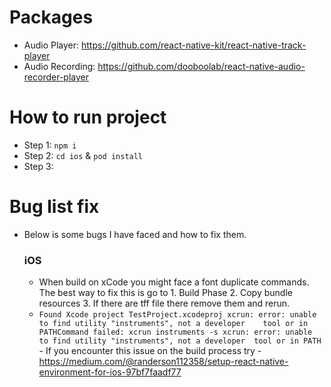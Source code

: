 # Packages
- Audio Player: https://github.com/react-native-kit/react-native-track-player 
- Audio Recording: https://github.com/dooboolab/react-native-audio-recorder-player 

# How to run project
- Step 1: `npm i`
- Step 2: `cd ios` & `pod install`
- Step 3: 

# Bug list fix
- Below is some bugs I have faced and how to fix them. 
  ### iOS
    - When build on xCode you might face a font duplicate commands. The best way to fix this is go to 1. Build Phase 2. Copy bundle resources 3. If there are tff file there remove them and rerun. 
    - `Found Xcode project TestProject.xcodeproj
      xcrun: error: unable to find utility "instruments", not a developer   
      tool or in PATHCommand failed: xcrun instruments -s
      xcrun: error: unable to find utility "instruments", not a developer 
      tool or in PATH` - If you encounter this issue on the build process try - https://medium.com/@randerson112358/setup-react-native-environment-for-ios-97bf7faadf77